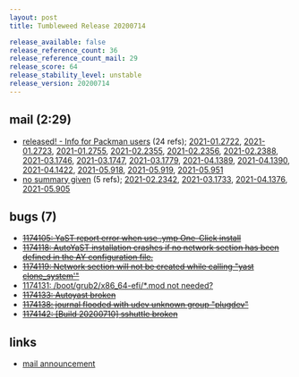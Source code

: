 ```yaml
---
layout: post
title: Tumbleweed Release 20200714

release_available: false
release_reference_count: 36
release_reference_count_mail: 29
release_score: 64
release_stability_level: unstable
release_version: 20200714
---
```


## mail (2:29)

- [released! - Info for Packman users](https://lists.opensuse.org/opensuse-factory/2020-07/msg00299.html) (24 refs); [2021-01.2722](https://github.com/boombatower/tumbleweed-review/issues/10), [2021-01.2723](https://github.com/boombatower/tumbleweed-review/issues/10), [2021-01.2755](https://github.com/boombatower/tumbleweed-review/issues/10), [2021-02.2355](https://github.com/boombatower/tumbleweed-review/issues/10), [2021-02.2356](https://github.com/boombatower/tumbleweed-review/issues/10), [2021-02.2388](https://github.com/boombatower/tumbleweed-review/issues/10), [2021-03.1746](https://github.com/boombatower/tumbleweed-review/issues/10), [2021-03.1747](https://github.com/boombatower/tumbleweed-review/issues/10), [2021-03.1779](https://github.com/boombatower/tumbleweed-review/issues/10), [2021-04.1389](https://github.com/boombatower/tumbleweed-review/issues/10), [2021-04.1390](https://github.com/boombatower/tumbleweed-review/issues/10), [2021-04.1422](https://github.com/boombatower/tumbleweed-review/issues/10), [2021-05.918](https://github.com/boombatower/tumbleweed-review/issues/10), [2021-05.919](https://github.com/boombatower/tumbleweed-review/issues/10), [2021-05.951](https://github.com/boombatower/tumbleweed-review/issues/10)
- [no summary given](https://github.com/boombatower/tumbleweed-review/issues/10) (5 refs); [2021-02.2342](https://github.com/boombatower/tumbleweed-review/issues/10), [2021-03.1733](https://github.com/boombatower/tumbleweed-review/issues/10), [2021-04.1376](https://github.com/boombatower/tumbleweed-review/issues/10), [2021-05.905](https://github.com/boombatower/tumbleweed-review/issues/10)

## bugs (7)

<!--more-->

- ~~[1174105: YaST report error when use .ymp One-Click install](https://bugzilla.opensuse.org/show_bug.cgi?id=1174105)~~
- ~~[1174118: AutoYaST installation crashes if no network section has been defined in the AY configuration file.](https://bugzilla.opensuse.org/show_bug.cgi?id=1174118)~~
- ~~[1174119: Network section will not be created while calling "yast clone_system'"](https://bugzilla.opensuse.org/show_bug.cgi?id=1174119)~~
- [1174131: /boot/grub2/x86_64-efi/*.mod not needed?](https://bugzilla.opensuse.org/show_bug.cgi?id=1174131)
- ~~[1174133: Autoyast broken](https://bugzilla.opensuse.org/show_bug.cgi?id=1174133)~~
- ~~[1174138: journal flooded with udev unknown group "plugdev"](https://bugzilla.opensuse.org/show_bug.cgi?id=1174138)~~
- ~~[1174142: \[Build 20200710\]  sshuttle broken](https://bugzilla.opensuse.org/show_bug.cgi?id=1174142)~~



## links

- [mail announcement](https://github.com/boombatower/tumbleweed-review/issues/10)
